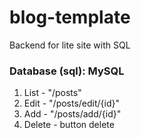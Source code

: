 # blog-template
Backend for lite site with SQL

### Database (sql): MySQL

1. List - "/posts"
2. Edit - "/posts/edit/{id}"
3. Add - "/posts/add/{id}"
4. Delete - button delete

